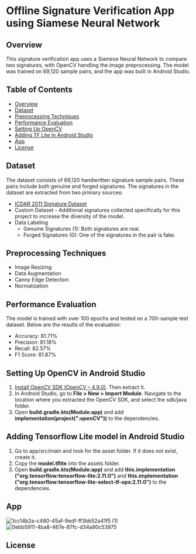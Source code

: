 ﻿# Offline Signature Verification App using Siamese Neural Network
 
## Overview
This signature verification app uses a Siamese Neural Network to compare two signatures, with OpenCV handling the image preprocessing. The model was trained on 69,120 sample pairs, and the app was built in Android Studio. 

## Table of Contents
  - [Overview](#overview)
  - [Dataset](#dataset)
  - [Preprocessing Techniques](#preprocessing-techniques)
  - [Performance Evaluation](#performance-evaluation)
  - [Setting Up OpenCV](#setting-up-opencv-in-android-studio)
  - [Adding TF Lite in Android Studio](#adding-tensorflow-lite-model-in-android-studio)
  - [App](#app)
  - [License](#License)

## Dataset
The dataset consists of 69,120 handwritten signature sample pairs. These pairs include both genuine and forged signatures. The signatures in the dataset are extracted from two primary sources:
* [ICDAR 2011 Signature Dataset](https://www.kaggle.com/datasets/robinreni/signature-verification-dataset/data)
* Custom Dataset - Additional signatures collected specifically for this project to increase the diversity of the model.
* Data Labeling
  - Genuine Signatures (1): Both signatures are real.
  - Forged Signatures (0): One of the signatures in the pair is fake.

## Preprocessing Techniques
* Image Resizing
* Data Augmentation
* Canny Edge Detection
* Normalization

## Performance Evaluation
The model is trained with over 100 epochs and tested on a 700-sample test dataset. Below are the results of the evaluation:

* Accuracy: 81.71%
* Precision: 81.18%
* Recall: 82.57%
* F1 Score: 81.87%

## Setting Up OpenCV in Android Studio
1. [Install OpenCV SDK (OpenCV – 4.9.0)](https://opencv.org/releases/). Then extract it.
2. In Android Studio, go to **File > New > Import Module**. Navigate to the location where you extracted the OpenCV SDK, and select the sdk/java folder.
3. Open **build.gradle.kts(Module:app)** and add **implementation(project(":openCV"))** to the dependencies.

## Adding Tensorflow Lite model in Android Studio
1. Go to app/src/main and look for the asset folder. If it does not exist, create it.
2. Copy the **model.tflite** into the assets folder.
3. Open **build.gradle.kts(Module:app)** and add **this.implementation ("org.tensorflow:tensorflow-lite:2.11.0")** and **this.implementation ("org.tensorflow:tensorflow-lite-select-tf-ops:2.11.0")** to the dependencies.
    
## App

![1cc14b2a-c480-45af-9edf-ff3bb52a41f5 (1)](https://github.com/user-attachments/assets/d08565b8-5e8b-4ff9-add3-d5b2a626343a)
![0ebb5911-4ba8-467e-87fc-d34a80c53975](https://github.com/user-attachments/assets/649e0a1d-fe86-48e6-97d0-0ef96f116bff)

## License




